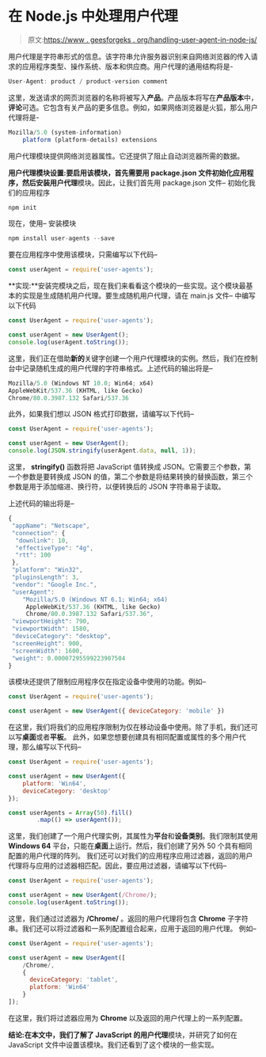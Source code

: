 # 在 Node.js 中处理用户代理

> 原文:[https://www . geesforgeks . org/handling-user-agent-in-node-js/](https://www.geeksforgeeks.org/handling-user-agents-in-node-js/)

用户代理是字符串形式的信息。该字符串允许服务器识别来自网络浏览器的传入请求的应用程序类型、操作系统、版本和供应商。用户代理的通用结构将是-

```js
User-Agent: product / product-version comment

```

这里，发送请求的网页浏览器的名称将被写入**产品**。产品版本将写在**产品版本**中，**评论**可选。它包含有关产品的更多信息。例如，如果网络浏览器是火狐，那么用户代理将是-

```js
Mozilla/5.0 (system-information) 
    platform (platform-details) extensions
```

用户代理模块提供网络浏览器属性。它还提供了阻止自动浏览器所需的数据。

**用户代理模块设置:**要启用该模块，首先需要用 **package.json** 文件初始化应用程序，然后安装**用户代理**模块。因此，让我们首先用 package.json 文件–
初始化我们的应用程序

```js
npm init

```

现在，使用–
安装模块

```js
npm install user-agents --save

```

要在应用程序中使用该模块，只需编写以下代码–

```js
const userAgent = require('user-agents');

```

**实现:**安装完模块之后，现在我们来看看这个模块的一些实现。这个模块最基本的实现是生成随机用户代理。要生成随机用户代理，请在 main.js 文件–
中编写以下代码

```js
const UserAgent = require('user-agents'); 

const userAgent = new UserAgent();
console.log(userAgent.toString());
```

这里，我们正在借助**新的**关键字创建一个用户代理模块的实例。然后，我们在控制台中记录随机生成的用户代理的字符串格式。上述代码的输出将是–

```js
Mozilla/5.0 (Windows NT 10.0; Win64; x64) 
AppleWebKit/537.36 (KHTML, like Gecko) 
Chrome/80.0.3987.132 Safari/537.36

```

此外，如果我们想以 JSON 格式打印数据，请编写以下代码–

```js
const UserAgent = require('user-agents'); 

const userAgent = new UserAgent();
console.log(JSON.stringify(userAgent.data, null, 1));
```

这里， **stringify()** 函数将把 JavaScript 值转换成 JSON。它需要三个参数，第一个参数是要转换成 JSON 的值，第二个参数是将结果转换的替换函数，第三个参数是用于添加缩进、换行符，以便转换后的 JSON 字符串易于读取。

上述代码的输出将是–

```js
{
 "appName": "Netscape",
 "connection": {
  "downlink": 10,
  "effectiveType": "4g",
  "rtt": 100
 },
 "platform": "Win32",
 "pluginsLength": 3,
 "vendor": "Google Inc.",
 "userAgent": 
    "Mozilla/5.0 (Windows NT 6.1; Win64; x64) 
     AppleWebKit/537.36 (KHTML, like Gecko) 
     Chrome/80.0.3987.132 Safari/537.36",
 "viewportHeight": 790,
 "viewportWidth": 1580,
 "deviceCategory": "desktop",
 "screenHeight": 900,
 "screenWidth": 1600,
 "weight": 0.00007295599223907504
}

```

该模块还提供了限制应用程序仅在指定设备中使用的功能。例如–

```js
const UserAgent = require('user-agents'); 

const userAgent = new UserAgent({ deviceCategory: 'mobile' })
```

在这里，我们将我们的应用程序限制为仅在移动设备中使用。除了手机，我们还可以写**桌面**或者**平板**。
此外，如果您想要创建具有相同配置或属性的多个用户代理，那么编写以下代码–

```js
const UserAgent = require('user-agents');

const userAgent = new UserAgent({ 
    platform: 'Win64', 
    deviceCategory: 'desktop' 
});

const userAgents = Array(50).fill()
        .map(() => userAgent());
```

这里，我们创建了一个用户代理实例，其属性为**平台**和**设备类别**。我们限制其使用 **Windows 64** 平台，只能在**桌面**上运行。然后，我们创建了另外 50 个具有相同配置的用户代理的阵列。
我们还可以对我们的应用程序应用过滤器，返回的用户代理将与应用的过滤器相匹配。因此，要应用过滤器，请编写以下代码–

```js
const UserAgent = require('user-agents');

const userAgent = new UserAgent(/Chrome/);
console.log(userAgent.toString());
```

这里，我们通过过滤器为 **/Chrome/** 。返回的用户代理将包含 **Chrome** 子字符串。我们还可以将过滤器和一系列配置组合起来，应用于返回的用户代理。
例如–

```js
const UserAgent = require('user-agents');

const userAgent = new UserAgent([
    /Chrome/,
    {
      deviceCategory: 'tablet',
      platform: 'Win64'
    }
]);
```

在这里，我们将过滤器应用为 **Chrome** 以及返回的用户代理上的一系列配置。

**结论:**在本文中，我们了解了 JavaScript 的**用户代理**模块，并研究了如何在 JavaScript 文件中设置该模块。我们还看到了这个模块的一些实现。